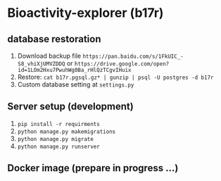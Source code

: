 # Bioactivity-explorer (b17r)

## database restoration
1. Download backup file `https://pan.baidu.com/s/1FkUIC_-S8_vhiXjUMVZDDQ`
or `https://drive.google.com/open?id=1LOm2Hxu7PwuhWg0Ba_rHlQzTCgvIHuix`
2. Restore: `cat b17r.pgsql.gz* | gunzip | psql -U postgres -d b17r`
3. Custom database setting at `settings.py`

## Server setup (development)
1. `pip install -r requirments`
2. `python manage.py makemigrations`
3. `python manage.py migrate`
4. `python manage.py runserver`

## Docker image (prepare in progress ...)